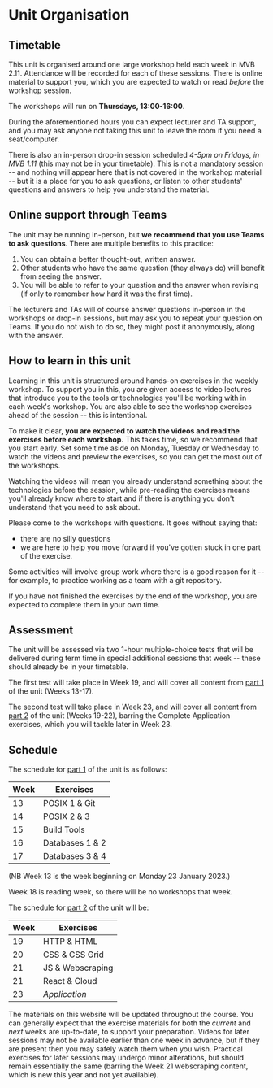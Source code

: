 # Unit Organisation

## Timetable

This unit is organised around one large workshop held each week in MVB 2.11.
Attendance will be recorded for each of these sessions. There is online material
to support you, which you are expected to watch or read _before_ the workshop
session.

The workshops will run on **Thursdays, 13:00-16:00**.

During the aforementioned hours you can expect lecturer and TA support, and you
may ask anyone not taking this unit to leave the room if you need a
seat/computer.

There is also an in-person drop-in session scheduled _4-5pm on Fridays, in MVB
1.11_ (this may not be in your timetable). This is not a mandatory session --
and nothing will appear here that is not covered in the workshop material -- but
it is a place for you to ask questions, or listen to other students' questions
and answers to help you understand the material.


## Online support through Teams

The unit may be running in-person, but **we recommend that you use Teams to ask
questions**. There are multiple benefits to this practice:

1. You can obtain a better thought-out, written answer.
2. Other students who have the same question (they always do) will benefit from seeing the answer.
3. You will be able to refer to your question and the answer when revising (if only to remember how hard it was the first time).

The lecturers and TAs will of course answer questions in-person in the workshops
or drop-in sessions, but may ask you to repeat your question on Teams. If you do
not wish to do so, they might post it anonymously, along with the answer.


## How to learn in this unit

Learning in this unit is structured around hands-on exercises in the weekly
workshop. To support you in this, you are given access to video lectures that
introduce you to the tools or technologies you'll be working with in each week's
workshop. You are also able to see the workshop exercises ahead of the session
-- this is intentional.  

To make it clear, **you are expected to watch the videos and read the exercises
before each workshop.** This takes time, so we recommend that you start early.
Set some time aside on Monday, Tuesday or Wednesday to watch the videos and
preview the exercises, so you can get the most out of the workshops.

Watching the videos will mean you already understand something about the
technologies before the session, while pre-reading the exercises means you'll
already know where to start and if there is anything you don't understand that
you need to ask about.

Please come to the workshops with questions. It goes without saying that:
* there are no silly questions
* we are here to help you move forward if you've gotten stuck in one part of the
  exercise.

Some activities will involve group work where there is a good reason for it --
for example, to practice working as a team with a git repository.  

If you have not finished the exercises by the end of the workshop, you are
expected to complete them in your own time.

## Assessment

The unit will be assessed via two 1-hour multiple-choice tests that will be
delivered during term time in special additional sessions that week -- these
should already be in your timetable.

The first test will take place in Week 19, and will cover all content from [part
1](exercises/part1) of the unit (Weeks 13-17).

The second test will take place in Week 23, and will cover all content from
[part 2](exercises/part2) of the unit (Weeks 19-22), barring the Complete
Application exercises, which you will tackle later in Week 23.


## Schedule

The schedule for [part 1](exercises/part1) of the unit is as follows:

| Week | Exercises          |
|------|--------------------|
| 13   | POSIX 1 & Git      |
| 14   | POSIX 2 & 3        |
| 15   | Build Tools        |
| 16   | Databases 1 & 2    |
| 17   | Databases 3 & 4    | 

(NB Week 13 is the week beginning on Monday 23 January 2023.)

Week 18 is reading week, so there will be no workshops that week.

The schedule for [part 2](exercises/part2) of the unit will be:

| Week | Exercises          |
|------|--------------------|
| 19   | HTTP & HTML        |
| 20   | CSS & CSS Grid     |
| 21   | JS & Webscraping   |
| 21   | React & Cloud      |
| 23   | _Application_      | 

The materials on this website will be updated throughout the course. You can
generally expect that the exercise materials for both the _current_ and _next_
weeks are up-to-date, to support your preparation. Videos for later sessions may
not be available earlier than one week in advance, but if they are present then
you may safely watch them when you wish. Practical exercises for later sessions 
may undergo minor alterations, but should remain essentially the same (barring
the Week 21 webscraping content, which is new this year and not yet available).

